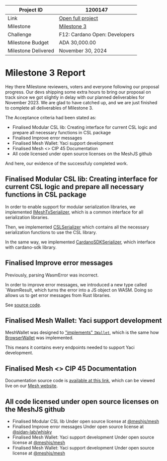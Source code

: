 |Project ID|1200147|
|-----------|-------------|
|Link|[Open full project](https://projectcatalyst.io/funds/12/f12-cardano-open-developers/mesh-new-features-to-improve-developer-experience-and-cardano-adoption)|
|Milestone|[Milestone 3](https://milestones.projectcatalyst.io/projects/1200147/milestones/3)
|Challenge|F12: Cardano Open: Developers|
|Milestone Budget|ADA 30,000.00|
|Milestone Delivered|November 30, 2024|

# Milestone 3 Report

Hey there Milestone reviewers, voters and everyone following our proposal progress.
Our devs shipping some extra hours to bring our proposal on track since we got slightly in delay with our planned deliverables for November 2023. 
We are glad to have catched up, and we are just finished to complete all deliverables of Milestone 3.

The Acceptance criteria had been stated as:
- Finalised Modular CSL lib: Creating interface for current CSL logic and prepare all necessary functions in CSL package
- Finalised Improve error messages
- Finalised Mesh Wallet: Yaci support development
- Finalised Mesh <> CIP 45 Documentation
- All code licensed under open source licenses on the MeshJS github

And here, our evidence of the successfuly completed work.

## Finalised Modular CSL lib: Creating interface for current CSL logic and prepare all necessary functions in CSL package

In order to enable support for modular serialization libraries, we implemented [IMeshTxSerializer](https://github.com/MeshJS/mesh/blob/main/packages/mesh-common/src/interfaces/serializer.ts), which is a common interface for all serialization libraries.

Then, we implemented [CSLSerializer](https://github.com/MeshJS/mesh/blob/main/packages/mesh-core-csl/src/core/serializer.ts) which contains all the necessary serialization functions to use the CSL library.

In the same way, we implemented [CardanoSDKSerializer](https://github.com/MeshJS/mesh/blob/main/packages/mesh-core-cst/src/serializer/index.ts), which interface with cardano-sdk library.

## Finalised Improve error messages

Previously, parsing WasmError was incorrect.

In order to improve error messages, we introduced a new type called `WasmResult, which turns the error into a JS object on WASM. Doing so allows us to get error messages from Rust libraries.

See [source code](https://github.com/sidan-lab/whisky/blob/91fe72d50243bfbf07030cfdc3ac5950c6c21a5e/packages/sidan-csl-rs/src/wasm/txbuilder.rs#L36).

## Finalised Mesh Wallet: Yaci support development

MeshWallet was designed to ["implements" `IWallet`](https://github.com/MeshJS/mesh/blob/main/packages/mesh-wallet/src/mesh/index.ts#L86), which is the same how [BrowserWallet](https://github.com/MeshJS/mesh/blob/main/packages/mesh-wallet/src/browser/index.ts#L53) was implemented.

This means it contains every endpoints needed to support Yaci development.

## Finalised Mesh <> CIP 45 Documentation

Documentation source code is [available at this link](https://github.com/MeshJS/mesh/blob/main/apps/playground/src/pages/react/ui-components/connect-wallet.tsx#L128), which can be viewed live on our [Mesh website](https://meshjs.dev/react/ui-components#connectWallet).

## All code licensed under open source licenses on the MeshJS github
- Finalised Modular CSL lib
  Under open source license at [@meshjs/mesh](https://github.com/MeshJS/mesh/tree/main?tab=Apache-2.0-1-ov-file#readme)
- Finalised Improve error messages
  Under open source license at [@sidan-lab/whisky](https://github.com/sidan-lab/whisky/blob/master/LICENSE)
- Finalised Mesh Wallet: Yaci support development
  Under open source license at [@meshjs/mesh](https://github.com/MeshJS/mesh/tree/main?tab=Apache-2.0-1-ov-file#readme)
- Finalised Mesh Wallet: Yaci support development
  Under open source license at [@meshjs/mesh](https://github.com/MeshJS/mesh/tree/main?tab=Apache-2.0-1-ov-file#readme)
